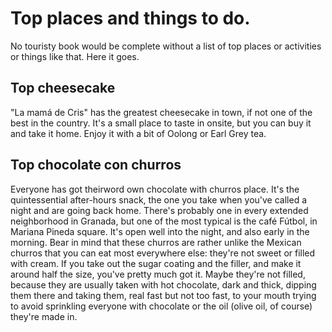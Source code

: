 # Top places and things to do.

No touristy book would be complete without a list of top places or activities or things like that. Here it goes.

## Top cheesecake

"La mamá de Cris" has the greatest cheesecake in town, if not one of the best in the country. It's a small place to taste in onsite, but you can buy it and take it home. Enjoy it with a bit of Oolong or Earl Grey tea.

## Top chocolate con churros

Everyone has got theirword own chocolate with churros place. It's the quintessential after-hours snack, the one you take when you've called a night and are going back home. There's probably one in every extended neighborhood in Granada, but one of the most typical is the café Fútbol, in Mariana Pineda square. It's open well into the night, and also early in the morning. Bear in mind that these churros are rather unlike the Mexican churros that you can eat most everywhere else: they're not sweet or filled with cream. If you take out the sugar coating and the filler, and make it around half the size, you've pretty much got it.
Maybe they're not filled, because they are usually taken with hot chocolate, dark and thick, dipping them there and taking them, real fast but not too fast, to your mouth trying to avoid sprinkling everyone with chocolate or the oil (olive oil, of course) they're made in.

